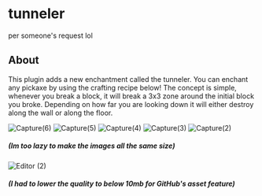 # tunneler
per someone's request lol

## About
This plugin adds a new enchantment called the tunneler. You can enchant any pickaxe by using the crafting recipe below!
The concept is simple, whenever you break a block, it will break a 3x3 zone around the initial block you broke.
Depending on how far you are looking down it will either destroy along the wall or along the floor.

![Capture(6)](https://github.com/MIMJA156/tunneler/assets/75694661/87670e4a-afe0-4695-a38b-3a41d17b2870)
![Capture(5)](https://github.com/MIMJA156/tunneler/assets/75694661/187966c4-3609-4369-a15c-11e90842f8b8)
![Capture(4)](https://github.com/MIMJA156/tunneler/assets/75694661/6f6d5e97-ad9f-443d-bcc1-92c774c98d5f)
![Capture(3)](https://github.com/MIMJA156/tunneler/assets/75694661/52c35760-8fd3-43c5-8fad-092c3ad971cc)
![Capture(2)](https://github.com/MIMJA156/tunneler/assets/75694661/7662c5eb-633d-4f86-bb4c-0eb5e7a16a2d)

##### (Im too lazy to make the images all the same size)

![Editor (2)](https://github.com/MIMJA156/tunneler/assets/75694661/5c093b67-576d-4a03-a4dc-4a42a9e20efd)

##### (I had to lower the quality to below 10mb for GitHub's asset feature)
